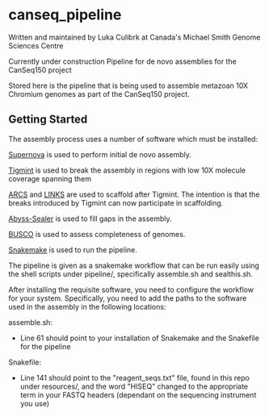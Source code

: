 # canseq_pipeline
Written and maintained by Luka Culibrk at Canada's Michael Smith Genome Sciences Centre

Currently under construction
Pipeline for de novo assemblies for the CanSeq150 project

Stored here is the pipeline that is being used to assemble metazoan 10X Chromium genomes as part of the CanSeq150 project. 

## Getting Started
The assembly process uses a number of software which must be installed:

[Supernova](https://support.10xgenomics.com/de-novo-assembly/software/overview/latest/welcome) is used to perform initial de novo assembly.

[Tigmint](https://github.com/bcgsc/tigmint) is used to break the assembly in regions with low 10X molecule coverage spanning them

[ARCS](https://github.com/bcgsc/arcs) and [LINKS](https://github.com/bcgsc/LINKS) are used to scaffold after Tigmint. The intention is that the breaks introduced by Tigmint can now participate in scaffolding.

[Abyss-Sealer](https://github.com/bcgsc/abyss/tree/master/Sealer) is used to fill gaps in the assembly.

[BUSCO](https://busco.ezlab.org/) is used to assess completeness of genomes.

[Snakemake](https://snakemake.readthedocs.io/en/stable/) is used to run the pipeline.

The pipeline is given as a snakemake workflow that can be run easily using the shell scripts under pipeline/, specifically assemble.sh and sealthis.sh.

After installing the requisite software, you need to configure the workflow for your system. Specifically, you need to add the paths to the software used in the assembly in the following locations:

assemble.sh: 
* Line 61 should point to your installation of Snakemake and the Snakefile for the pipeline

Snakefile:
* Line 141 should point to the "reagent_seqs.txt" file, found in this repo under resources/, and the word "HISEQ" changed to the appropriate term in your FASTQ headers (dependant on the sequencing instrument you use)

